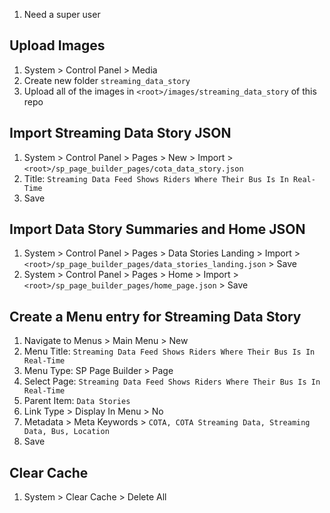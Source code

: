 1. Need a super user

## Upload Images
1. System > Control Panel > Media
1. Create new folder `streaming_data_story`
1. Upload all of the images in `<root>/images/streaming_data_story` of this repo

## Import Streaming Data Story JSON
1. System > Control Panel > Pages > New > Import > `<root>/sp_page_builder_pages/cota_data_story.json`
1. Title: `Streaming Data Feed Shows Riders Where Their Bus Is In Real-Time`
1. Save

## Import Data Story Summaries and Home JSON
1. System > Control Panel > Pages > Data Stories Landing > Import > `<root>/sp_page_builder_pages/data_stories_landing.json` > Save
1. System > Control Panel > Pages > Home > Import > `<root>/sp_page_builder_pages/home_page.json` > Save

## Create a Menu entry for Streaming Data Story
1. Navigate to Menus > Main Menu > New
1. Menu Title: `Streaming Data Feed Shows Riders Where Their Bus Is In Real-Time`
1. Menu Type: SP Page Builder > Page
1. Select Page: `Streaming Data Feed Shows Riders Where Their Bus Is In Real-Time`
1. Parent Item: `Data Stories`
1. Link Type > Display In Menu > No
1. Metadata > Meta Keywords > `COTA, COTA Streaming Data, Streaming Data, Bus, Location`
1. Save

## Clear Cache
1. System > Clear Cache > Delete All
